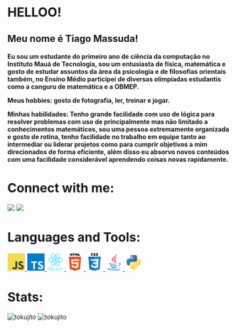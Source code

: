 <h1>HELLOO!</h1>
<h2 align="justified" justify="center">Meu nome é Tiago Massuda!</h2>
<h4 align="justified"><p>Eu sou um estudante do primeiro ano de ciência da computação no Instituto Mauá de Tecnologia, sou um entusiasta de física, matemática e gosto de estudar assuntos da área da psicologia e de filosofias orientais também, no Ensino Médio participei de diversas olimpíadas estudantis como a canguru de matemática e a OBMEP.</p>
<p>Meus hobbies: gosto de fotografia, ler, treinar e jogar.</p>
<p>Minhas habilidades: Tenho grande facilidade com uso de lógica para resolver problemas com uso de principalmente mas não limitado a conhecimentos matemáticos, sou uma pessoa extremamente organizada e gosto de rotina, tenho facilidade no trabalho em equipe tanto ao intermediar ou liderar projetos como para cumprir objetivos a mim direcionados de forma eficiente, além disso eu absorvo novos conteúdos com uma facilidade considerável aprendendo coisas novas rapidamente.</p></h4>

<h1 align="left">Connect with me:</h1>
<p align="left">
<a href="https://www.linkedin.com/in/tiago-tokugi-massuda-557759285" target="blank"><img src="https://img.shields.io/badge/-LinkedIn-%230077B5?style=for-the-badge&logo=linkedin&logoColor=white"></a>
<a href="https://instagram.com/tokuji_massuda"><img src="https://img.shields.io/badge/-Instagram-%23E4405F?style=for-the-badge&logo=instagram&logoColor=white"></a>
</p>

<h1 align="left">Languages and Tools:</h1>
<p align="left"> 
  <a href="https://developer.mozilla.org/en-US/docs/Web/JavaScript" target="_blank" rel="noreferrer"> <img src="https://raw.githubusercontent.com/devicons/devicon/master/icons/javascript/javascript-original.svg" alt="javascript" width="40" height="40"/> </a> 
  <a href="https://www.typescriptlang.org/" target="_blank" rel="noreferrer"> <img src="https://raw.githubusercontent.com/devicons/devicon/master/icons/typescript/typescript-original.svg" alt="typescript" width="40" height="40"/> </a>
  <a href="https://reactjs.org/" target="_blank" rel="noreferrer"> <img src="https://raw.githubusercontent.com/devicons/devicon/master/icons/react/react-original-wordmark.svg" alt="react" width="40" height="40"/> </a> 
  <a href="https://www.w3.org/html/" target="_blank" rel="noreferrer"> <img src="https://raw.githubusercontent.com/devicons/devicon/master/icons/html5/html5-original-wordmark.svg" alt="html5" width="40" height="40"/> </a> 
  <a href="https://www.w3schools.com/css/" target="_blank" rel="noreferrer"> <img src="https://raw.githubusercontent.com/devicons/devicon/master/icons/css3/css3-original-wordmark.svg" alt="css3" width="40" height="40"/> </a> 
  <a href="https://www.java.com" target="_blank" rel="noreferrer"> <img src="https://raw.githubusercontent.com/devicons/devicon/master/icons/java/java-original.svg" alt="java" width="40" height="40"/> </a> 
  <a href="https://www.python.org" target="_blank" rel="noreferrer"> <img src="https://raw.githubusercontent.com/devicons/devicon/master/icons/python/python-original.svg" alt="python" width="40" height="40"/> </a> 
</p>

<h1>Stats:</h1>
<div>
  <img height="140em" src="https://github-readme-stats.vercel.app/api?username=tokujito&theme=midnight-purple&show_icons=true&locale=en" alt="tokujito" />
  <img height="140em" src="https://github-readme-stats.vercel.app/api/top-langs?username=tokujito&theme=midnight-purple&show_icons=true&locale=en&layout=compact" alt="tokujito" />
</div>
